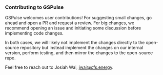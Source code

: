 ### Contributing to GSPulse

GSPulse welcomes user contributions! For suggesting small changes, go ahead
and open a PR and request a review. For big changes, we recommend opening 
an issue and initiating some discussion before implementing code changes. 

In both cases, we will likely not implement the changes directly to the 
open-source repository but instead implement the changes on our internal 
version, perform testing, and then mirror the changes to the open-source
repo. 

Feel free to reach out to Josiah Wai, jwai@cfs.energy. 